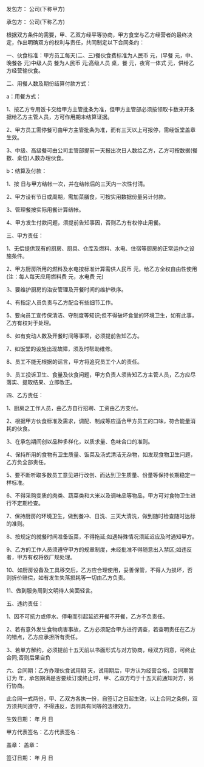 
 


发包方： 公司(下称甲方)


承包方： 公司(下称乙方)


根据双方条件的需要，甲、乙双方经平等协商，甲方食堂与乙方经营者的最终决定，作出明确双方的权利与责任，共同制定以下合同条约：


一、伙食标准：甲方员工每天(二、三)餐伙食费标准为人民币 元，(早餐 元，中、晚餐各 元)中级人员 餐为人民币 元;高级人员 桌，餐 元，夜宵一体式 元，供给乙方经营输伙食。


二、用餐人数及期份结算付款方式：


a：用餐方式：


1、按乙方专用饭卡交给甲方主管批条为准，但甲方主管部必须按领取卡数来开条据给乙方主管人员，方可作用期末结算证据。


2、甲方员工需停餐可由甲方主管批条为准，而有三天以上可报停，需经饭堂盖章生效。


3、中级、高级餐可由公司主管部提前一天报出次日人数给乙方，乙方可按数据(餐数、桌位)人数办理伙食。


b：结算及付款：


1、按 日与甲方结帐一次，并在结帐后的三天内一次性付清。


2、甲方设有节日或周期，需加菜膳食，可按实用数据份量另计付款。


3、管理餐按实际用餐计算结帐。


4、甲方发生付款问题，须提前告知事因，否则乙方有权停止用餐。


三、甲方责任：


1、无偿提供现有的厨房、厨具、仓库及燃料、水电、住宿等厨房的正常运作之设施条件。


2、甲方厨房所用的燃料及水电按标准计算需供人民币 元，给乙方全权自由性使用(注：每人每天应用燃料费 元，水电费 元)


3、要维护厨房的治安管理及开餐时间的维护秩序。


4、有指定人员负责与乙方配合有些细节工作。


5、要向员工宣传保清洁、守制度等知识;但不得破坏食堂的环境卫生，如有此事，乙方有权对于处理。


6、如有变动人数及开餐时间等事项，必须提前告知乙方。


7、如饭堂的设施出现故障，须及时帮助维修。


8、员工不能无根据的谣言，甲方将追究员工个人的责任。


9、员工投诉卫生、食量及伙食问题，甲方负责人须告知乙方主管人员，乙方应尽落实、提取结果、立即改正。


四、乙方责任：


1、厨房之工作人员，由乙方自行招聘、工资由乙方支付。


2、根据甲方伙食标准及需求，调配、制成等应适合甲方员工的口味，符合能量消耗的伙食。


3、在承包期间创以品种多样化，以质求量、色味合口的准则。


4、保持所用的食物有卫生质量、饭菜及汤式清洁无杂物，如发现食物卫生问题，乙方负全部责任。


5、要不断听取多数员工意见进行改创、而达到卫生质量、份量等保持长期稳定一样标准。


6、不得采购变质的肉类、蔬菜类和大米以及调味品等物品，甲方可对食物卫生进行不定期检查。


7、保持厨房的环境卫生，做到餐冲、日洗、三天大清洗，做到随时检查随时达标的准则。


8、按规定的就餐时间准备饭菜，不得拖延;如遇特殊情况须延迟应及时通知甲方。


9、乙方的工作人员须遵守甲方的规章制度，未经批准不得随意出入禁区;如违反者，甲方有权将依厂规处理。


10、如厨房设备及工具移交后，乙方应合理使用，妥善保管，不得人为损坏，否则折价赔偿，如有发生失落损耗等一切由乙方负责。


11、做到服务周到文明待人笑面轻言。


五、违约责任：


1、因不可抗力或停水、停电而引起延迟开餐不开餐，乙方不负责任。


2、若有意外发生食物病害事故，乙方必须配合甲方进行调查，若查明责任在乙方的错点，乙方应承担所有责任。


3、若单方解约，必须提前十五天前以书面形式与对方协商，经双方同意，可终止合同;否则后果自负


六、合同期：乙方办理伙食试用期 天，试用期后，甲方认为经营合格，合同期暂订为 年，承包期满是否要续订或终止时，甲、乙双方均于十五天前通知对方，另行协商。


此合同一式两份，甲、乙双方各执一份，自签订之日起生效，以上合同之条例，双方须共同遵守，不得违反，否则具有同等的法律效力。


生效日期： 年 月 日


甲方代表签名：乙方代表签名：


盖章： 盖章：


签订日期： 年 月 日
 


 

 
 
 
 
 
  


  
 

  


  


  
 
 
 
 

